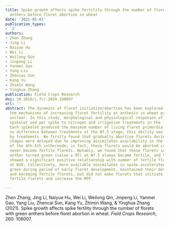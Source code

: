 ```yaml
---
title: Spike growth affects spike fertility through the number of florets with green
  anthers before floret abortion in wheat
date: '2021-01-01'
publication_types:
- '2'
authors:
- Zhen Zhang
- Jing Li
- Naiyue Hu
- Wei Li
- Weilong Qin
- Jinpeng Li
- Yanmei Gao
- Yang Liu
- Zhencai Sun
- Kang Yu
- Zhimin Wang
- Yinghua Zhang
publication: Field Crops Research
doi: 10.1016/j.fcr.2020.108007
url: ''
abstract: The dynamics of floret initiation/abortion has been explored widely; however,
  the mechanisms of increasing floret fertility at anthesis in wheat production remain
  unclear. In this study, morphological and physiological responses of florets per
  spikelet and per spike to nitrogen and irrigation treatments in the field were investigated.
  Each spikelet produced the maximum number of living floret primordia (MFP) and showed
  no difference between treatments at the W7.5 stage; this ability was hardly affected
  by treatments. We firstly found that gradually abortive florets during W8.5-W10
  stages were delayed due to improving assimilates availability in the spike instead
  of the 4th-5th inthernode; in fact, these florets would be aborted completely and
  never become fertile florets. Notably, we found that those florets in which the
  anther turned green (value ≥ 97) at W7.5 always became fertile, and their number
  showed a significant positive relationship with number of fertile florets (NFF)
  at W10. Collectively, more available assimilates in spike accelerated anther turning
  green during period of early floret development, maintained their development normally
  and becoming fertile florets, but did not make florets that initiate abortion become
  fertile florets and increase the MFP.

---
```


Zhen Zhang, Jing Li, Naiyue Hu, Wei Li, Weilong Qin, Jinpeng Li, Yanmei Gao, Yang Liu, Zhencai Sun, Kang Yu, Zhimin Wang, & Yinghua Zhang (2021). Spike growth affects spike fertility through the number of florets with green anthers before floret abortion in wheat. *Field Crops Research*, 260: 108007.
